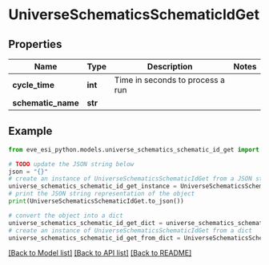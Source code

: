 # UniverseSchematicsSchematicIdGet


## Properties

Name | Type | Description | Notes
------------ | ------------- | ------------- | -------------
**cycle_time** | **int** | Time in seconds to process a run | 
**schematic_name** | **str** |  | 

## Example

```python
from eve_esi_python.models.universe_schematics_schematic_id_get import UniverseSchematicsSchematicIdGet

# TODO update the JSON string below
json = "{}"
# create an instance of UniverseSchematicsSchematicIdGet from a JSON string
universe_schematics_schematic_id_get_instance = UniverseSchematicsSchematicIdGet.from_json(json)
# print the JSON string representation of the object
print(UniverseSchematicsSchematicIdGet.to_json())

# convert the object into a dict
universe_schematics_schematic_id_get_dict = universe_schematics_schematic_id_get_instance.to_dict()
# create an instance of UniverseSchematicsSchematicIdGet from a dict
universe_schematics_schematic_id_get_from_dict = UniverseSchematicsSchematicIdGet.from_dict(universe_schematics_schematic_id_get_dict)
```
[[Back to Model list]](../README.md#documentation-for-models) [[Back to API list]](../README.md#documentation-for-api-endpoints) [[Back to README]](../README.md)


